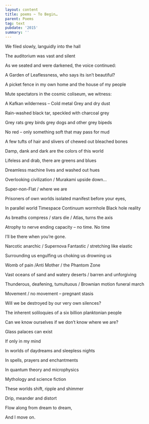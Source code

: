 ```yaml
---
layout: content
title: poems ~ To Begin…
parent: Poems
tag: text
pubdate: '2015'
summary: ''
---
```


We filed slowly, languidly into the hall

The auditorium was vast and silent

As we seated and were darkened, the voice continued:



A Garden of Leaflessness, who says its isn’t beautiful?

A picket fence in my own home and the house of my people

Mute spectators in the cosmic coliseum, we witness:



A Kafkan wilderness – Cold metal Grey and dry dust

Rain-washed black tar, speckled with charcoal grey

Grey rats grey birds grey dogs and other grey bipeds

No red – only something soft that may pass for mud

A few tufts of hair and slivers of chewed out bleached bones



Damp, dank and dark are the colors of this world

Lifeless and drab, there are greens and blues

Dreamless machine lives and washed out hues



Overlooking civilization / Murakami upside down…

Super-non-Flat / where we are

Prisoners of own worlds isolated manifest before your eyes,

In parallel world Timespace Continuum wormhole Black hole reality

As breaths compress / stars die / Atlas, turns the axis

Atrophy to nerve ending capacity – no time. No time

I’ll be there when you’re gone.



Narcotic anarchic / Supernova Fantastic / stretching like elastic

Surrounding us engulfing us choking us drowning us

Womb of pain /Anti Mother / the Phantom Zone

Vast oceans of sand and watery deserts / barren and unforgiving

Thunderous, deafening, tumultuous / Brownian motion funeral march

Movement / no movement – pregnant stasis



Will we be destroyed by our very own silences?

The inherent soliloquies of a six billion planktonian people

Can we know ourselves if we don’t know where we are?



Glass palaces can exist

If only in my mind

In worlds of daydreams and sleepless nights

In spells, prayers and enchantments

In quantum theory and microphysics

Mythology and science fiction

These worlds shift, ripple and shimmer

Drip, meander and distort

Flow along from dream to dream,

And I move on.
